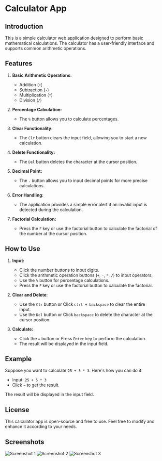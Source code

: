 # Calculator App

## Introduction
This is a simple calculator web application designed to perform basic mathematical calculations. The calculator has a user-friendly interface and supports common arithmetic operations.

## Features
1. **Basic Arithmetic Operations:**
   - Addition (`+`)
   - Subtraction (`-`)
   - Multiplication (`*`)
   - Division (`/`)

2. **Percentage Calculation:**
   - The `%` button allows you to calculate percentages.

3. **Clear Functionality:**
   - The `Clr` button clears the input field, allowing you to start a new calculation.

4. **Delete Functionality:**
   - The `Del` button deletes the character at the cursor position.

5. **Decimal Point:**
   - The `.` button allows you to input decimal points for more precise calculations.

6. **Error Handling:**
   - The application provides a simple error alert if an invalid input is detected during the calculation.

7. **Factorial Calculation:**
   - Press the `F` key or use the factorial button to calculate the factorial of the number at the cursor position.

## How to Use
1. **Input:**
   - Click the number buttons to input digits.
   - Click the arithmetic operation buttons (`+`, `-`, `*`, `/`) to input operators.
   - Use the `%` button for percentage calculations.
   - Press the `F` key or use the factorial button to calculate the factorial.

2. **Clear and Delete:**
   - Use the `Clr` button or Click `ctrl + backspace` to clear the entire input.
   - Use the `Del` button or Click `backspace` to delete the character at the cursor position.

3. **Calculate:**
   - Click the `=` button or Press `Enter` key to perform the calculation.
   - The result will be displayed in the input field.

## Example
Suppose you want to calculate `25 + 5 * 3`. Here's how you can do it:
   - Input: `25 + 5 * 3`
   - Click `=` to get the result.

   The result will be displayed in the input field.

## License
This calculator app is open-source and free to use. Feel free to modify and enhance it according to your needs.

## Screenshots
![Screenshot 1](https://github.com/srikanth-rl/Calculator/assets/98140086/bcf5d929-6ef4-4a08-a047-e0ceafd8aca9)
![Screenshot 2](https://github.com/srikanth-rl/Calculator/assets/98140086/b1cd9804-17b8-45e8-9974-96b2ef351e66)
![Screenshot 3](https://github.com/srikanth-rl/Calculator/assets/98140086/4db98bb6-c579-46b7-b0c5-a9086f669178)
